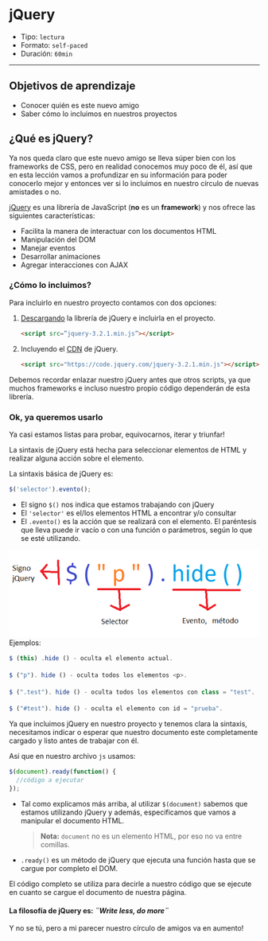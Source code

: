 # jQuery

- Tipo: `lectura`
- Formato: `self-paced`
- Duración: `60min`

***

## Objetivos de aprendizaje

- Conocer quién es este nuevo amigo
- Saber cómo lo incluimos en nuestros proyectos

## ¿Qué es jQuery?

Ya nos queda claro que este nuevo amigo se lleva súper bien con los frameworks
de CSS, pero en realidad conocemos muy poco de él, así que en esta lección
vamos a profundizar en su información para poder conocerlo mejor y entonces ver
si lo incluimos en nuestro círculo de nuevas amistades o no.

[jQuery](https://jquery.com/) es una librería de JavaScript (**no** es un
**framework**) y nos ofrece las siguientes características:

- Facilita la manera de interactuar con los documentos HTML
- Manipulación del DOM
- Manejar eventos
- Desarrollar animaciones
- Agregar interacciones con AJAX

### ¿Cómo lo incluimos?

Para incluirlo en nuestro proyecto contamos con dos opciones:

1. [Descargando](http://jquery.com/download/) la librería de jQuery e
   incluirla en el proyecto.

   ```html
   <script src=”jquery-3.2.1.min.js”></script>
   ```

2. Incluyendo el [CDN](https://code.jquery.com/) de jQuery.

   ```html
   <script src="https://code.jquery.com/jquery-3.2.1.min.js"></script>
   ```

Debemos recordar enlazar nuestro jQuery antes que otros scripts,
ya que muchos frameworks e incluso nuestro propio código dependerán de
esta librería.

### Ok, ya queremos usarlo

Ya casi estamos listas para probar, equivocarnos, iterar y triunfar!

La sintaxis de jQuery está hecha para seleccionar elementos de HTML y realizar
alguna acción sobre el elemento.

La sintaxis básica de jQuery es:

```js
$('selector').evento();
```

- El signo `$()` nos indica que estamos trabajando con jQuery
- El `'selector'` es el/los elementos HTML a encontrar y/o consultar
- El `.evento()` es la acción que se realizará con el elemento. El paréntesis
  que lleva puede ir vacío o con una función o parámetros, según lo que se
  esté utilizando.

![menu-lateral](images/sintaxis-jquery.png)
Ejemplos:

```js
$ (this) .hide () - oculta el elemento actual.

$ ("p"). hide () - oculta todos los elementos <p>.

$ (".test"). hide () - oculta todos los elementos con class = "test".

$ ("#test"). hide () - oculta el elemento con id = "prueba".
```

Ya que incluimos jQuery en nuestro proyecto y tenemos clara la sintaxis,
necesitamos indicar o esperar que nuestro documento este completamente cargado
y listo antes de trabajar con él.

Así que en nuestro archivo `js` usamos:

```js
$(document).ready(function() {
  //código a ejecutar
});
```

- Tal como explicamos más arriba, al utilizar `$(document)` sabemos que estamos
  utilizando jQuery y además, especificamos que vamos a manipular el documento
  HTML.

  > **Nota:** `document` no es un elemento HTML, por eso no va entre comillas.

- `.ready()` es un método de jQuery que ejecuta una función hasta que se cargue
  por completo el DOM.

El código completo se utiliza para decirle a nuestro código que se ejecute
en cuanto se cargue el documento de nuestra página.

#### La filosofía de jQuery es: *¨Write less, do more¨*

Y no se tú, pero a mi parecer nuestro círculo de amigos va en aumento!
